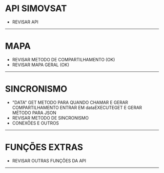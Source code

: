 # API SIMOVSAT
- REVISAR API
---

# MAPA
- REVISAR METODO DE COMPARTILHAMENTO (OK)
- REVISAR MAPA GERAL (OK)
---

# SINCRONISMO
- "DATA" GET METODO PARA QUANDO CHAMAR E GERAR COMPARTILHAMENTO ENTRAR EM dataEXECUTEGET E GERAR MÉTODO PARA JSON
- REVISAR METODO DE SINCRONISMO
- CONEXÕES E OUTROS
---
# FUNÇÕES EXTRAS
- REVISAR OUTRAS FUNÇÕES DA API
---